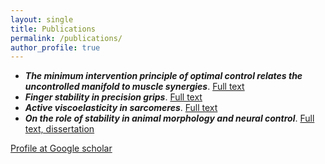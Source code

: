 ```yaml
---
layout: single
title: Publications
permalink: /publications/
author_profile: true
---
```


- **_The minimum intervention principle of optimal control relates the uncontrolled manifold to muscle synergies_**. [Full text](https://www.biorxiv.org/content/10.1101/2023.08.18.553939v1.full)
- **_Finger stability in precision grips_**. [Full text](https://www.pnas.org/doi/10.1073/pnas.2122903119)
- **_Active viscoelasticity in sarcomeres_**. [Full text](https://www.frontiersin.org/articles/10.3389/frobt.2018.00069/full)
- **_On the role of stability in animal morphology and neural control_**. [Full text, dissertation](https://www.proquest.com/docview/2632151295/A5347722E48E4D3BPQ/1)

[Profile at Google scholar](https://scholar.google.com/citations?user=Qg3qMcsAAAAJ&hl=en)
